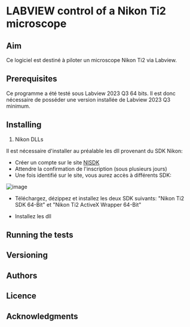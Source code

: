 # LABVIEW control of a Nikon Ti2 microscope

## Aim
Ce logiciel est destiné à piloter un microscope Nikon Ti2 via Labview.

## Prerequisites
Ce programme a été testé sous Labview 2023 Q3 64 bits. Il est donc nécessaire de posséder une version installée de Labview 2023 Q3 minimum.


## Installing


1. Nikon DLLs
   
Il est nécessaire d'installer au préalable les dll provenant du SDK Nikon:

* Créer un compte sur le site [NISDK](https://nisdk.recollective.com/microscopes)
* Attendre la confirmation de l'inscription (sous plusieurs jours)
* Une fois identifié sur le site, vous aurez accès à différents SDK:

![image](https://github.com/MAILFERT-Sebastien/-LABVIEW-Nikon-Ti2-microscope-control/assets/150167221/76514f46-949e-4739-8f99-eeed769e7f44)

* Téléchargez, dézippez et installez les deux SDK suivants: "Nikon Ti2 SDK 64-Bit" et "Nikon Ti2 ActiveX Wrapper 64-Bit"

* Installez les dll


## Running the tests

## Versioning

## Authors

## Licence

## Acknowledgments
